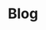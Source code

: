 ---
title: Blog
url: /blog/
content_blocks:
    - _bookshop_name: sections/hero
      title: Blog
      text: Lorem ipsum dolor sit amet, consectetur adipisicing elit, sed do eiusmod
        tempor incididunt ut labore et dolore magna aliqua. Ut enim ad minim veniam.
      image: /img/hero-banner.jpg
      image_alt: Person working
      background_color: '#6d6969'
---